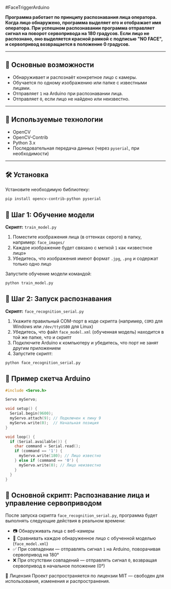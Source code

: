 #FaceTriggerArduino

**Программа работает по принципу распознавания лица оператора. Когда лицо обнаружено, программа выделяет его и отображает имя оператора. При успешном распознавании программа отправляет сигнал на поворот сервопривода на 180 градусов. Если лицо не распознано, оно выделяется красной рамкой с подписью "NO FACE", и сервопривод возвращается в положение 0 градусов.**

---

## 📌 Основные возможности

- Обнаруживает и распознаёт конкретное лицо с камеры.
- Обучается по одному изображению или папке с известными лицами.
- Отправляет `1` на Arduino при распознавании лица.
- Отправляет `0`, если лицо не найдено или неизвестно.

---

## 🧠 Используемые технологии

- OpenCV
- OpenCV-Contrib
- Python 3.x
- Последовательная передача данных (через `pyserial`, при необходимости)

---

## 🛠️ Установка

Установите необходимую библиотеку:

```bash
pip install opencv-contrib-python pyserial
```
## 📁 Шаг 1: Обучение модели

**Скрипт:** `train_model.py`

1. Поместите изображения лица (в оттенках серого) в папку, например: `face_images/`
2. Каждое изображение будет связано с меткой `1` как «известное лицо»
3. Убедитесь, что изображения имеют формат `.jpg`, `.png` и содержат только одно лицо

Запустите обучение модели командой:

```bash
python train_model.py
```
## 🎯 Шаг 2: Запуск распознавания

**Скрипт:** `face_recognition_serial.py`

1. Укажите правильный COM-порт в коде скрипта (например, `COM3` для Windows или `/dev/ttyUSB0` для Linux)
2. Убедитесь, что файл `face_model.xml` (обученная модель) находится в той же папке, что и скрипт
3. Подключите Arduino к компьютеру и убедитесь, что порт не занят другим приложением
4. Запустите скрипт:

```bash
python face_recognition_serial.py
```
## 🔌 Пример скетча Arduino

```cpp
#include <Servo.h>

Servo myServo;

void setup() {
  Serial.begin(9600);
  myServo.attach(9); // Подключен к пину 9
  myServo.write(0);  // Начальная позиция
}

void loop() {
  if (Serial.available()) {
    char command = Serial.read();
    if (command == '1') {
      myServo.write(180); // Лицо известно
    } else if (command == '0') {
      myServo.write(0); // Лицо неизвестно
    }
  }
}
```

## 📜 Основной скрипт: Распознавание лица и управление сервоприводом

После запуска скрипта `face_recognition_serial.py`, программа будет выполнять следующие действия в реальном времени:

- 📷 Обнаруживать лица с веб-камеры
- 🧠 Сравнивать каждое обнаруженное лицо с обученной моделью (`face_model.xml`)
- ✅ При совпадении — отправлять сигнал `1` на Arduino, поворачивая сервопривод на 180°
- ❌ При отсутствии совпадений — отправлять сигнал `0`, возвращая сервопривод в начальное положение (0°)

📄 Лицензия
Проект распространяется по лицензии MIT — свободен для использования, изменения и распространения.
